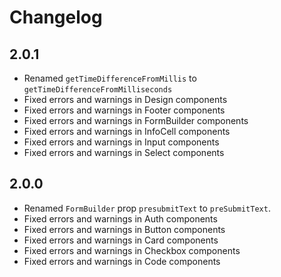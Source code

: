 # Changelog

## 2.0.1

- Renamed `getTimeDifferenceFromMillis` to `getTimeDifferenceFromMilliseconds`
- Fixed errors and warnings in Design components
- Fixed errors and warnings in Footer components
- Fixed errors and warnings in FormBuilder components
- Fixed errors and warnings in InfoCell components
- Fixed errors and warnings in Input components
- Fixed errors and warnings in Select components

## 2.0.0

- Renamed `FormBuilder` prop `presubmitText` to `preSubmitText`.
- Fixed errors and warnings in Auth components
- Fixed errors and warnings in Button components
- Fixed errors and warnings in Card components
- Fixed errors and warnings in Checkbox components
- Fixed errors and warnings in Code components
